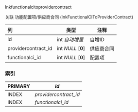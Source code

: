 lnkfunctionalcitoprovidercontract

关联 功能配置项/供应商合同 (lnkFunctionalCIToProviderContract)



| 列                  | 类型               | 注释       |
| :------------------ | ------------------ | ---------- |
| id                  | int *自动增量*     | 自增ID     |
| providercontract_id | int *NULL* [**0**] | 供应商合同 |
| functionalci_id     | int *NULL* [**0**] | 配置项     |

### 索引

| PRIMARY | *id*                  |
| :------ | --------------------- |
| INDEX   | *providercontract_id* |
| INDEX   | *functionalci_id*     |